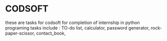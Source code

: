 # CODSOFT
these are tasks for codsoft for completion of internship in python programing
tasks include :
TO-do list,
calculator,
password generator,
rock-paper-scissor,
contact_book,


